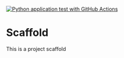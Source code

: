 [![Python application test with GitHub Actions](https://github.com/otubrempong/Scaffold/actions/workflows/main.yml/badge.svg)](https://github.com/otubrempong/Scaffold/actions/workflows/main.yml)

# Scaffold
This is a project scaffold
